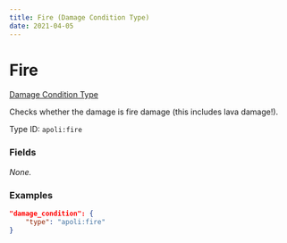 ```yaml
---
title: Fire (Damage Condition Type)
date: 2021-04-05
---
```


# Fire

[Damage Condition Type](../damage_condition_types.md)

Checks whether the damage is fire damage (this includes lava damage!).

Type ID: `apoli:fire`


### Fields

_None._


### Examples

```json
"damage_condition": {
    "type": "apoli:fire"
}
```
